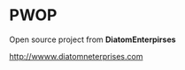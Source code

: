 # PWOP
Open source project from <b>DiatomEnterpirses </b>

<url>http://wwww.diatomneterprises.com</url>
